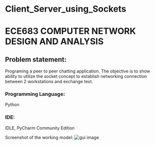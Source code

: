 # Client_Server_using_Sockets

# ECE683 COMPUTER NETWORK DESIGN AND ANALYSIS
## Problem statement: 
Programing a peer to peer chatting application. The objective is to show ability to utilize the socket concept to establish networking connection between 2 workstations and exchange text.
### Programming Language: 
Python
### IDE: 
IDLE, PyCharm Community Edition

Screenshot of the working model:
![gui image](https://user-images.githubusercontent.com/56036384/72942580-caa1ee80-3d41-11ea-8ff6-6bf94a6d902f.PNG)
